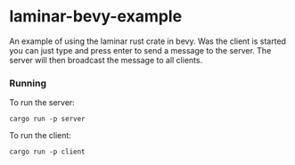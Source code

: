 # laminar-bevy-example
An example of using the laminar rust crate in bevy.
Was the client is started you can just type and press enter to send a message to the server.
The server will then broadcast the message to all clients.

### Running
To run the server:
```
cargo run -p server
```

To run the client:
```
cargo run -p client
```
